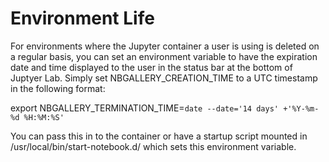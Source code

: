 # Environment Life
For environments where the Jupyter container a user is using is deleted on a
regular basis, you can set an environment variable to have the expiration date
and time displayed to the user in the status bar at the bottom of Juptyer Lab.
Simply set NBGALLERY_CREATION_TIME to a UTC timestamp in the following format:

export NBGALLERY_TERMINATION_TIME=`date --date='14 days' +'%Y-%m-%d %H:%M:%S'`

You can pass this in to the container or have a startup script mounted in
/usr/local/bin/start-notebook.d/ which sets this environment variable.
